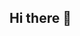 ## Hi there 👋

<!--
**eduardo56lemus/eduardo56lemus** is a ✨ _special_ ✨ repository because its `README.md` (this file) appears on your GitHub profile.

##Here are some ideas to get you started:
##👋 Hi! I'm Eduardo Lemus, a junior at the University of North Carolina at Charlotte, majoring in Mathematics with a minor in Software Systems. I'm passionate about exploring data-driven solutions and currently ##advancing my skills in both software development and data science.

##About Me
##💻 I have experience with Java and Python, and I'm currently expanding my skills in R and SQL.
##📊 I'm particularly interested in machine learning and its applications in the real world, especially in data analysis, finance, and predictive modeling.
##🌱 I am always looking to grow, taking on new projects that challenge me to learn and apply innovative techniques in tech.**

##Current Project
##🔍 Predicting Auto Claim Severity with Allstate: I am working with Allstate as part of a collaborative team project to build a machine learning model aimed at predicting auto claim severity. This project involves ##extensive data exploration, feature engineering, and model optimization. Our goal is to help Allstate better understand the factors driving claim costs, enhancing their ability to manage risks and make data-informed ##decisions.

##kills
##Languages: Java, Python, SQL (learning), R (learning)
##Tools & Technologies: Microsoft Office, GitHub, AutoCAD (Certified), and basic experience with machine learning frameworks
##Languages: Fluent in English and Spanish

##Interests
##🔢 Data Science & Machine Learning: I am passionate about applying mathematical and coding skills to uncover insights and create predictive models.
##💼 Tech for Social Good: Through programs like Break Through Tech, I have been able to work alongside companies committed to diversifying the tech space.

##How to Reach Me
##📫 Email: eduardo02lemus@gmail.com
##💼 LinkedIn: LinkedIn ![image](https://github.com/user-attachments/assets/ec2c0d4f-a76c-4b64-a846-3ed4b06d7d25)

##Feel free to reach out if you’d like to collaborate, discuss data science, or just connect!

